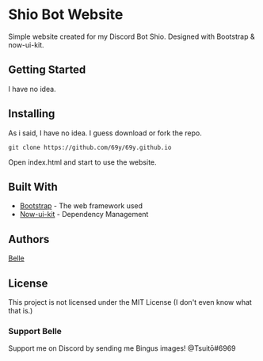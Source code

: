 # Shio Bot Website

Simple website created for my Discord Bot Shio. Designed with Bootstrap & now-ui-kit.

## Getting Started 

I have no idea.

## Installing 

As i said, I have no idea.
I guess download or fork the repo.

```
git clone https://github.com/69y/69y.github.io
```
Open index.html and start to use the website.

## Built With

* [Bootstrap](https://getbootstrap.com/) - The web framework used
* [Now-ui-kit](https://demos.creative-tim.com/now-ui-kit/index.html) - Dependency Management

## Authors

[Belle](https://github.com/69y)

## License

This project is not licensed under the MIT License (I don't even know what that is.)

### Support Belle

Support me on Discord by sending me Bingus images! @Tsuitō#6969
